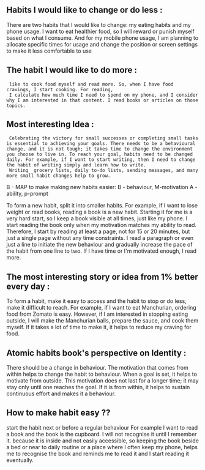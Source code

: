 ## Habits I would like to change or do less :
  There are two habits that I would like to change: my eating habits and my phone usage. I want to eat healthier food, so I will reward or punish myself based on what I consume.
  And for my mobile phone usage, I am planning to allocate specific times for usage and change the position or screen settings to make it less comfortable to use

## The habit I would like to do more :
     like to cook food myself and read more. So, when I have food cravings, I start cooking. For reading,
     I calculate how much time I need to spend on my phone, and I consider why I am interested in that content. I read books or articles on those topics.

##  Most interesting Idea :
     Celebrating the victory for small successes or completing small tasks is essential to achieving your goals. There needs to be a behavioural change, and it is not tough; it takes time to change the environment you choose to live in. To reach your goal, habits need to be changed daily. For example, if I want to start writing, then I need to change the habit of writing simply and learn how to write.
     Writing  grocery lists, daily to-do lists, sending messages, and many more small habit changes help to grow.

 B - MAP to make making new habits easier:
 B - behaviour, M-motivation 
 A - ability, p-prompt 


To form a new habit, split it into smaller habits. For example, if I want to lose weight or read books, reading a book is a new habit.
Starting it for me is a very hard start, so I keep a book visible at all times, just like my phone. I start reading the book only when my motivation matches my ability to read. Therefore, I start by 
reading at least a page, not for 15 or 20 minutes, but just a single page without any time constraints. I read a paragraph or 
even just a line to initiate the new behaviour and gradually increase the pace of the habit from one line to two. If I have time or I'm motivated enough,
I read more.



## The most interesting story or idea from 1% better every day :
To form a habit, make it easy to access and the habit to stop or do less, make it difficult to reach. For example, if I want to eat Manchurian, ordering food from Zomato is easy. However, if I am interested in stopping eating outside, 
I will make the Manchurian balls, prepare the sauce, and cook them myself. If it takes a lot of time to make it, it helps to reduce my craving for food.

## Atomic habits book's perspective on Identity :
There should be a change in behaviour. The motivation that comes from within  helps to  change the habit to behaviour. When a goal is set, it helps to motivate from outside. This motivation does not last for a longer time; 
it may stay only until one reaches the goal. If it is from within, it helps to sustain continuous effort and makes it a behaviour.

## How to make habit easy ?? 
start the habit next or before a regular behaviour For example  I want to read a book and the book is the cupboard. I will not recognise it until I remember it.
because it is inside and not easily accessible, so keeping the book beside a bed or near to daily routine or a place where I often keep my phone, helps me to recognise the book and 
reminds me to read it  and I start reading it eventually.








